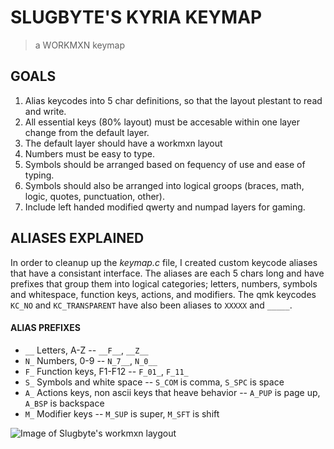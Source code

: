 # SLUGBYTE'S KYRIA KEYMAP
> a WORKMXN keymap

## GOALS
1) Alias keycodes into 5 char definitions, so that the layout plestant to read and write.
1) All essential keys (80% layout) must be accesable within one layer change from the default layer.
1) The default layer should have a workmxn layout
1) Numbers must be easy to type.
1) Symbols should be arranged based on fequency of use and ease of typing.
1) Symbols should also be arranged into logical groops (braces, math, logic, quotes, punctuation, other).
1) Include left handed modified qwerty and numpad layers for gaming.

## ALIASES EXPLAINED
In order to cleanup up the *keymap.c* file, I created custom keycode aliases that have a consistant interface.
The aliases are each 5 chars long and have prefixes that group them into logical categories; letters, numbers, symbols and whitespace,
function keys, actions, and modifiers. The qmk keycodes `KC_NO` and `KC_TRANSPARENT` have also been aliases to `XXXXX` and `_____`.

#### ALIAS PREFIXES
* `__` Letters, A-Z -- `__F__`, `__Z__`
* `N_` Numbers, 0-9 -- `N_7__`, `N_0__`
* `F_` Function keys, F1-F12 -- `F_01_`, `F_11_`
* `S_` Symbols and white space -- `S_COM` is comma, `S_SPC` is space
* `A_` Actions keys, non ascii keys that heave behavior -- `A_PUP` is page up, `A_BSP` is backspace
* `M_` Modifier keys -- `M_SUP` is super, `M_SFT` is shift

![Image of Slugbyte's workmxn laygout](https://i.imgur.com/87QHxFK.png)
